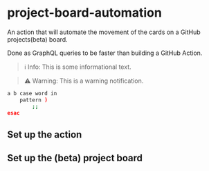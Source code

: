 
# project-board-automation

An action that will automate the movement of the cards on a GitHub projects(beta) board.

Done as GraphQL queries to be faster than building a GitHub Action.

> ℹ️ Info:
> This is some informational text.

> ⚠️ Warning:
> This is a warning notification.

```bash
a b case word in
	pattern )
		;;
esac
```

## Set up the action

## Set up the (beta) project board
